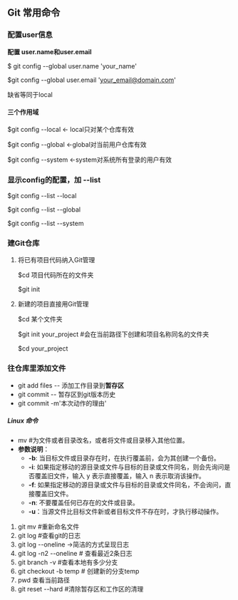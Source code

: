 ## Git 常用命令

### 配置user信息

**配置 user.name和user.email**

$ git config --global user.name 'your_name'

$git config --global user.email 'your_email@domain.com'

缺省等同于local

#### 三个作用域

$git config --local  <- local只对某个仓库有效

$git config --global <-global对当前用户仓库有效

$git config --system <-system对系统所有登录的用户有效

### 显示config的配置，加 --list

$git config --list --local

$git config --list --global

$git config --list --system

### 建Git仓库

1. 将已有项目代码纳入Git管理

    $cd 项目代码所在的文件夹

    $git init

2. 新建的项目直接用Git管理

    $cd 某个文件夹

    $git init your_project  #会在当前路径下创建和项目名称同名的文件夹

    $cd your_project

### 往仓库里添加文件

- git add files -- 添加工作目录到**暂存区**
- git commit -- 暂存区到git版本历史
- git commit -m'本次动作的理由'





##### Linux 命令

- mv #为文件或者目录改名，或者将文件或目录移入其他位置。
- **参数说明**：
    - **-b**: 当目标文件或目录存在时，在执行覆盖前，会为其创建一个备份。
    - **-i**: 如果指定移动的源目录或文件与目标的目录或文件同名，则会先询问是否覆盖旧文件，输入 y 表示直接覆盖，输入 n 表示取消该操作。
    - **-f**: 如果指定移动的源目录或文件与目标的目录或文件同名，不会询问，直接覆盖旧文件。
    - **-n**: 不要覆盖任何已存在的文件或目录。
    - **-u**：当源文件比目标文件新或者目标文件不存在时，才执行移动操作。

1. git mv #重新命名文件
2. git log #查看git的日志
3. git log --oneline ->简洁的方式呈现日志
4. git log -n2 --oneline # 查看最近2条日志
5. git branch -v #查看本地有多少分支
6. git checkout -b temp # 创建新的分支temp
7. pwd 查看当前路径
8. git reset --hard #清除暂存区和工作区的清理

